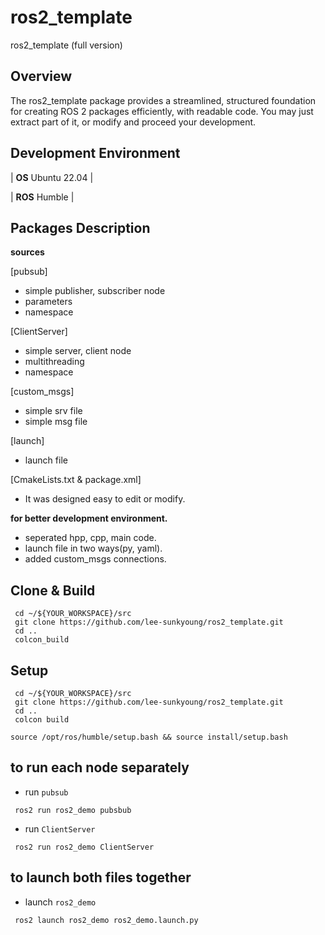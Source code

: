 # ros2_template
ros2_template (full version)

## Overview
The ros2_template package provides a streamlined, structured foundation for creating ROS 2 packages efficiently, with readable code.
You may just extract part of it, or modify and proceed your development.

## Development Environment
| **OS** Ubuntu 22.04 |

| **ROS** Humble |

## Packages Description
 **sources**
 
 [pubsub]
- simple publisher, subscriber node
- parameters
- namespace

[ClientServer]
- simple server, client node
- multithreading
- namespace

[custom_msgs]
- simple srv file
- simple msg file

[launch]
- launch file

[CmakeLists.txt & package.xml]
- It was designed easy to edit or modify.


**for better development environment.**
- seperated hpp, cpp, main code.
- launch file in two ways(py, yaml).
- added custom_msgs connections.


## Clone & Build
```shell
 cd ~/${YOUR_WORKSPACE}/src
 git clone https://github.com/lee-sunkyoung/ros2_template.git
 cd ..
 colcon_build
```
## Setup
```shell
 cd ~/${YOUR_WORKSPACE}/src
 git clone https://github.com/lee-sunkyoung/ros2_template.git
 cd ..
 colcon build
```

```shell
source /opt/ros/humble/setup.bash && source install/setup.bash
```

## to run each node separately
- run `pubsub`
```shell
 ros2 run ros2_demo pubsbub
```

- run `ClientServer`
```shell
 ros2 run ros2_demo ClientServer
```

## to launch both files together
- launch `ros2_demo`
```shell
 ros2 launch ros2_demo ros2_demo.launch.py
```

